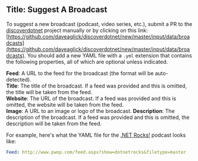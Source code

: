 Title: Suggest A Broadcast
---
To suggest a new broadcast (podcast, video series, etc.), submit a PR to the [discoverdotnet](https://github.com/daveaglick/discoverdotnet) project manually or by clicking on this link: [https://github.com/daveaglick/discoverdotnet/new/master/input/data/broadcasts](https://github.com/daveaglick/discoverdotnet/new/master/input/data/broadcasts). You should add a new YAML file with a `.yml` extension that contains the following properties, all of which are optional unless indicated.

**Feed**: A URL to the feed for the broadcast (the format will be auto-detected).  
**Title**: The title of the broadcast. If a feed was provided and this is omitted, the title will be taken from the feed.  
**Website**: The URL of the broadcast. If a feed was provided and this is omitted, the website will be taken from the feed.  
**Image**: A URL to an image or logo of the broadcast.
**Description**: The description of the broadcast. If a feed was provided and this is omitted, the description will be taken from the feed.  

For example, here's what the YAML file for the [.NET Rocks!](http://www.dotnetrocks.com) podcast looks like:

```yaml
Feed: http://www.pwop.com/feed.aspx?show=dotnetrocks&filetype=master
```